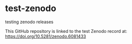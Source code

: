 # test-zenodo
testing zenodo releases

This GitHub repository is linked to the test Zenodo record at: https://doi.org/10.5281/zenodo.6081433
